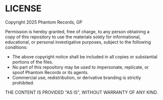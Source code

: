 # LICENSE

Copyright 2025 Phantom Records, GP

Permission is hereby granted, free of charge, to any person obtaining a copy of this repository to use the materials solely for informational, educational, or personal investigative purposes, subject to the following conditions:

- The above copyright notice shall be included in all copies or substantial portions of the files.
- No part of this repository may be used to impersonate, replicate, or spoof Phantom Records or its agents.
- Commercial use, redistribution, or derivative branding is strictly prohibited.

THE CONTENT IS PROVIDED "AS IS", WITHOUT WARRANTY OF ANY KIND.
